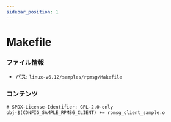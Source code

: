 ```yaml
---
sidebar_position: 1
---
```

# Makefile

### ファイル情報

- パス: `linux-v6.12/samples/rpmsg/Makefile`

### コンテンツ

```txt
# SPDX-License-Identifier: GPL-2.0-only
obj-$(CONFIG_SAMPLE_RPMSG_CLIENT) += rpmsg_client_sample.o

```
